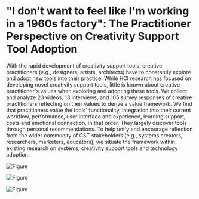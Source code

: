# "I don't want to feel like I'm working in a 1960s factory": The Practitioner Perspective on Creativity Support Tool Adoption

With the rapid development of creativity support tools, creative practitioners (e.g., designers, artists, architects) have to constantly explore and adopt new tools into their practice. While HCI research has focused on developing novel creativity support tools, little is known about creative practitioner's values when exploring and adopting these tools. We collect and analyze 23 videos, 13 interviews, and 105 survey responses of creative practitioners reflecting on their values to derive a value framework. We find that practitioners value the tools' functionality, integration into their current workflow, performance, user interface and experience, learning support, costs and emotional connection, in that order. They largely discover tools through personal recommendations. To help unify and encourage reflection from the wider community of CST stakeholders (e.g., systems creators, researchers, marketers, educators), we situate the framework within existing research on systems, creativity support tools and technology adoption.

![Figure](https://external-content.duckduckgo.com/iu/?u=https%3A%2F%2Ftse2.mm.bing.net%2Fth%3Fid%3DOIP.rWH144I_0GMNI0tUi660pAHaJl%26pid%3DApi&f=1&ipt=e0d184df8d441631e9ae77275b09a96696c5b1edef2603fd65618f92ad1a8aa6&ipo=images)

![Figure](https://external-content.duckduckgo.com/iu/?u=https%3A%2F%2Ftse3.mm.bing.net%2Fth%3Fid%3DOIP.IYi2_ujsaOQh7guk7sqw3gHaEK%26pid%3DApi&f=1&ipt=1b60bd8b52be8012c1580a07e5d60082348def0b8fec4026ea5a754c186addfd&ipo=images)

![Figure](https://external-content.duckduckgo.com/iu/?u=https%3A%2F%2Ftse3.mm.bing.net%2Fth%3Fid%3DOIP.w9R4rVAgmSRkrcCfdPVtegHaEK%26pid%3DApi&f=1&ipt=284e423741c3f9344ff8c467bf01b562823913f1ff2b24a19dbaa8a367b8e85b&ipo=images)

